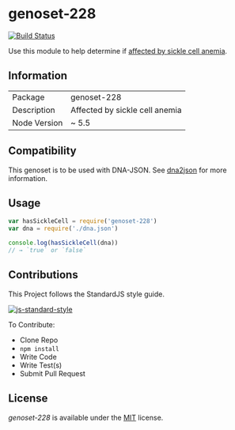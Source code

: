# genoset-228
[![Build Status](https://travis-ci.org/calweb/genoset-228.png?branch=master)](https://travis-ci.org/calweb/genoset-228)

Use this module to help determine if [affected by sickle cell anemia](http://www.snpedia.com/index.php/Gs228).

## Information

<table>
<tr>
<td>Package</td><td>genoset-228</td>
</tr>
<tr>
<td>Description</td>
<td>Affected by sickle cell anemia</td>
</tr>
<tr>
<td>Node Version</td>
<td>~ 5.5</td>
</tr>
</table>

## Compatibility

This genoset is to be used with DNA-JSON. See [dna2json](https://github.com/genomejs/dna2json) for more information.

## Usage

```js
var hasSickleCell = require('genoset-228')
var dna = require('./dna.json')

console.log(hasSickleCell(dna))
// → `true` or `false`
```

## Contributions

This Project follows the StandardJS style guide.

[![js-standard-style](https://cdn.rawgit.com/feross/standard/master/badge.svg)](https://github.com/feross/standard)

To Contribute:

- Clone Repo
- `npm install`
- Write Code
- Write Test(s)
- Submit Pull Request

## License

_genoset-228_ is available under the [MIT](https://mths.be/mit) license.
